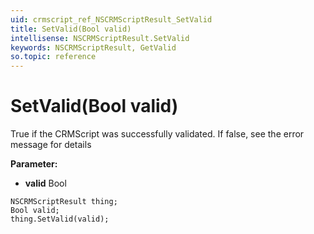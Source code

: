 ```yaml
---
uid: crmscript_ref_NSCRMScriptResult_SetValid
title: SetValid(Bool valid)
intellisense: NSCRMScriptResult.SetValid
keywords: NSCRMScriptResult, GetValid
so.topic: reference
---
```


# SetValid(Bool valid)

True if the CRMScript was successfully validated. If false, see the error message for details

**Parameter:** 
 - **valid** Bool

```crmscript
NSCRMScriptResult thing;
Bool valid;
thing.SetValid(valid);
```

